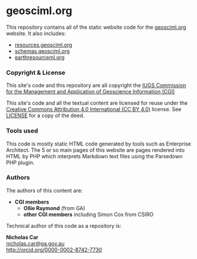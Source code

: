 # geosciml.org
This repository contains all of the static website code for the [geosciml.org]([http://geosciml.org) website. It also includes:

* [resources.geosciml.org](http://resource.geosciml.org)
* [schemas.geosciml.org](http://schemas.geosciml.org)
* [earthresourceml.org](http://earthresourceml.org)

### Copyright & License
This site's code and this repository are all copyright the [IUGS Commission for the Management and Application of Geoscience Information (CGI)](http://www.cgi-iugs.org/)

This site's code and all the textual content are licensed for reuse under the [Creative Commons Attribution 4.0 International (CC BY 4.0)](https://creativecommons.org/licenses/by/4.0/) license. See [LICENSE](LICENSE) for a copy of the deed.

### Tools used
This code is mostly static HTML code generated by tools such as Enterprise Architect. The 5 or so main pages of this website are pages rendered into HTML by PHP which interprets Markdown text files using the Parsedown PHP plugin. 

### Authors
The authors of this content are:

* **CGI members**
    * **Ollie Raymond** (from GA)
    * **other CGI members** including Simon Cox from CSIRO

Technical author of this code as a repository is:

**Nicholas Car**  
<nicholas.car@ga.gov.au>  
http://orcid.org/0000-0002-8742-7730

